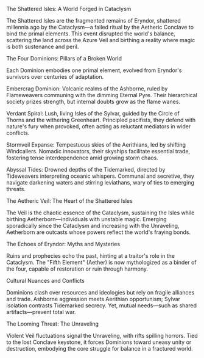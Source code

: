 The Shattered Isles: A World Forged in Cataclysm

The Shattered Isles are the fragmented remains of Eryndor, shattered millennia ago by the Cataclysm—a failed ritual by the Aetheric Conclave to bind the primal elements. This event disrupted the world's balance, scattering the land across the Azure Veil and birthing a reality where magic is both sustenance and peril.

The Four Dominions: Pillars of a Broken World

Each Dominion embodies one primal element, evolved from Eryndor's survivors over centuries of adaptation.





Embercrag Dominion: Volcanic realms of the Ashborne, ruled by Flameweavers communing with the dimming Eternal Pyre. Their hierarchical society prizes strength, but internal doubts grow as the flame wanes.



Verdant Spiral: Lush, living Isles of the Sylvar, guided by the Circle of Thorns and the withering Greenheart. Principled pacifists, they defend with nature's fury when provoked, often acting as reluctant mediators in wider conflicts.



Stormveil Expanse: Tempestuous skies of the Aerithians, led by shifting Windcallers. Nomadic innovators, their skyships facilitate essential trade, fostering tense interdependence amid growing storm chaos.



Abyssal Tides: Drowned depths of the Tidemarked, directed by Tideweavers interpreting oceanic whispers. Communal and secretive, they navigate darkening waters and stirring leviathans, wary of ties to emerging threats.

The Aetheric Veil: The Heart of the Shattered Isles

The Veil is the chaotic essence of the Cataclysm, sustaining the Isles while birthing Aetherborn—individuals with unstable magic. Emerging sporadically since the Cataclysm and increasing with the Unraveling, Aetherborn are outcasts whose powers reflect the world's fraying bonds.

The Echoes of Eryndor: Myths and Mysteries

Ruins and prophecies echo the past, hinting at a traitor's role in the Cataclysm. The "Fifth Element" (Aether) is now mythologized as a binder of the four, capable of restoration or ruin through harmony.

Cultural Nuances and Conflicts

Dominions clash over resources and ideologies but rely on fragile alliances and trade. Ashborne aggression meets Aerithian opportunism; Sylvar isolation contrasts Tidemarked secrecy. Yet, mutual needs—such as shared artifacts—prevent total war.

The Looming Threat: The Unraveling

Violent Veil fluctuations signal the Unraveling, with rifts spilling horrors. Tied to the lost Conclave keystone, it forces Dominions toward uneasy unity or destruction, embodying the core struggle for balance in a fractured world.
